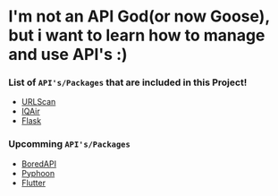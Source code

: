 <h1> I'm not an API God(or now Goose), but i want to learn how to manage and use API's :)</h1>

<h3>List of <code>API's/Packages</code> that are included in this Project!</h3>
<ul>
    <li><a href="https://urlscan.io/docs/api/">URLScan</a>
    <li><a href="https://www.iqair.com">IQAir</a>
    <li><a href="https://flask.palletsprojects.com/en/2.0.x/">Flask</a>
</ul>

<h3>Upcomming <code>API's/Packages</code></h3>
<ul>
    <li><a href="https://www.boredapi.com">BoredAPI</a>
    <li><a href="https://github.com/chubin/pyphoon">Pyphoon</a>
    <li><a href="https://flutter.dev/">Flutter</a>
</ul>

